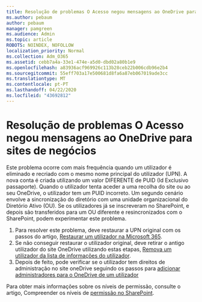 ```yaml
---
title: Resolução de problemas O Acesso negou mensagens ao OneDrive para sites de negócios
ms.author: pebaum
author: pebaum
manager: pamgreen
ms.audience: Admin
ms.topic: article
ROBOTS: NOINDEX, NOFOLLOW
localization_priority: Normal
ms.collection: Adm_O365
ms.assetid: cebb7a4a-33e1-474e-a5d0-dbd02a80b1e9
ms.openlocfilehash: a83936acf969926c113b28ceb22b006cdb96e2b4
ms.sourcegitcommit: 55eff703a17e500681d8fa6a87eb067019ade3cc
ms.translationtype: MT
ms.contentlocale: pt-PT
ms.lasthandoff: 04/22/2020
ms.locfileid: "43692812"
---
```

# <a name="troubleshooting-access-denied-messages-to-onedrive-for-business-sites"></a>Resolução de problemas O Acesso negou mensagens ao OneDrive para sites de negócios

Este problema ocorre com mais frequência quando um utilizador é eliminado e recriado com o mesmo nome principal do utilizador (UPN). A nova conta é criada utilizando um valor DIFERENTE de PUID (Id Exclusivo passaporte). Quando o utilizador tenta aceder a uma recolha do site ou ao seu OneDrive, o utilizador tem um PUID incorreto. Um segundo cenário envolve a sincronização do diretório com uma unidade organizacional do Diretório Ativo (OU). Se os utilizadores já se inscreveram no SharePoint, e depois são transferidos para um OU diferente e resincronizados com o SharePoint, podem experimentar este problema.

1. Para resolver este problema, deve restaurar a UPN original com os passos do artigo, [Restaurar um utilizador na Microsoft 365](https://docs.microsoft.com/office365/admin/add-users/restore-user?view=o365-worldwide).
2. Se não conseguir restaurar o utilizador original, deve retirar o antigo utilizador do site OneDrive utilizando estas etapas, [Remova um utilizador da lista de informações do utilizador](). 
3. Depois de feito, pode verificar se o utilizador tem direitos de administração no site oneDrive seguindo os passos para [adicionar administradores para o OneDrive de um utilizador](https://docs.microsoft.com/sharepoint/manage-user-profiles)

Para obter mais informações sobre os níveis de permissão, consulte o artigo, Compreender os níveis de [permissão no SharePoint](https://docs.microsoft.com/sharepoint/understanding-permission-levels).
